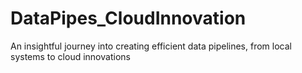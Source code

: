 # DataPipes_CloudInnovation
An insightful journey into creating efficient data pipelines, from local systems to cloud innovations
